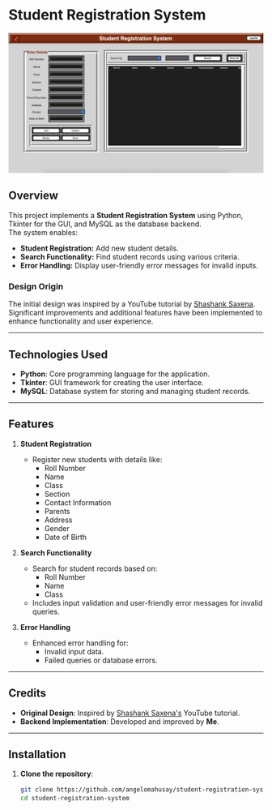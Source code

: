 # Student Registration System

![Description of Image](./app/images/readme.png)

## Overview
This project implements a **Student Registration System** using Python, Tkinter for the GUI, and MySQL as the database backend.  
The system enables:  
- **Student Registration:** Add new student details.  
- **Search Functionality:** Find student records using various criteria.  
- **Error Handling:** Display user-friendly error messages for invalid inputs.  

### Design Origin
The initial design was inspired by a YouTube tutorial by [Shashank Saxena](https://www.youtube.com). Significant improvements and additional features have been implemented to enhance functionality and user experience.

---

## Technologies Used
- **Python**: Core programming language for the application.  
- **Tkinter**: GUI framework for creating the user interface.  
- **MySQL**: Database system for storing and managing student records.  

---

## Features
1. **Student Registration**  
   - Register new students with details like:  
     - Roll Number  
     - Name  
     - Class  
     - Section  
     - Contact Information  
     - Parents
     - Address  
     - Gender  
     - Date of Birth  

2. **Search Functionality**  
   - Search for student records based on:  
     - Roll Number  
     - Name  
     - Class  
   - Includes input validation and user-friendly error messages for invalid queries.  

3. **Error Handling**  
   - Enhanced error handling for:  
     - Invalid input data.  
     - Failed queries or database errors.  

---

## Credits
- **Original Design**: Inspired by [Shashank Saxena's](https://www.youtube.com) YouTube tutorial.  
- **Backend Implementation**: Developed and improved by **Me**.

---

## Installation

1. **Clone the repository**:  
   ```bash
   git clone https://github.com/angelomahusay/student-registration-system.git
   cd student-registration-system
